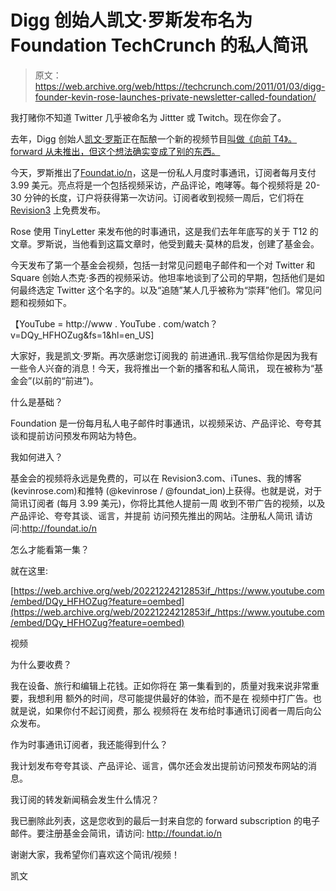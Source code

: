 # Digg 创始人凯文·罗斯发布名为 Foundation TechCrunch 的私人简讯

> 原文：<https://web.archive.org/web/https://techcrunch.com/2011/01/03/digg-founder-kevin-rose-launches-private-newsletter-called-foundation/>

我打赌你不知道 Twitter 几乎被命名为 Jittter 或 Twitch。现在你会了。

去年，Digg 创始人[凯文·罗斯](https://web.archive.org/web/20221224212853/http://www.crunchbase.com/person/kevin-rose)正在酝酿一个新的视频节目[叫做《向前 T4》。forward 从未推出，但这个想法确实变成了别的东西。](https://web.archive.org/web/20221224212853/https://techcrunch.com/2010/06/15/kevin-rose-announces-fforward-a-weekly-techgeek-culture-show/)

今天，罗斯推出了[Foundat.io/n](https://web.archive.org/web/20221224212853/http://tinyletter.com/foundation)，这是一份私人月度时事通讯，订阅者每月支付 3.99 美元。亮点将是一个包括视频采访，产品评论，咆哮等。每个视频将是 20-30 分钟的长度，订户将获得第一次访问。订阅者收到视频一周后，它们将在 [Revision3](https://web.archive.org/web/20221224212853/http://www.revision3.com/) 上免费发布。

Rose 使用 TinyLetter 来发布他的时事通讯，这是我们去年年底写的关于 T12 的文章。罗斯说，当他看到这篇文章时，他受到戴夫·莫林的启发，创建了基金会。

今天发布了第一个基金会视频，包括一封常见问题电子邮件和一个对 Twitter 和 Square 创始人杰克·多西的视频采访。他坦率地谈到了公司的早期，包括他们是如何最终选定 Twitter 这个名字的。以及“追随”某人几乎被称为“崇拜”他们。常见问题和视频如下。

【YouTube = http://www . YouTube . com/watch？v=DQy_HFHOZug&fs=1&hl=en_US]

大家好，我是凯文·罗斯。再次感谢您订阅我的
前进通讯..我写信给你是因为我有一些令人兴奋的消息！今天，我将推出一个新的播客和私人简讯，
现在被称为“基金会”(以前的“前进”)。

什么是基础？

Foundation 是一份每月私人电子邮件时事通讯，以视频采访、产品评论、夸夸其谈和提前访问预发布网站为特色。

我如何进入？

基金会的视频将永远是免费的，可以在
Revision3.com、iTunes、我的博客(kevinrose.com)和推特
(@kevinrose / @foundat_ion)上获得。也就是说，对于简讯订阅者
(每月 3.99 美元)，你将比其他人提前一周
收到不带广告的视频，以及产品评论、夸夸其谈、谣言，并提前
访问预先推出的网站。注册私人简讯
请访问:http://foundat.io/n

怎么才能看第一集？

就在这里:

[https://web.archive.org/web/20221224212853if_/https://www.youtube.com/embed/DQy_HFHOZug?feature=oembed](https://web.archive.org/web/20221224212853if_/https://www.youtube.com/embed/DQy_HFHOZug?feature=oembed)

视频

为什么要收费？

我在设备、旅行和编辑上花钱。正如你将在
第一集看到的，质量对我来说非常重要，我想利用
额外的时间，尽可能提供最好的体验，而不是在
视频中打广告。也就是说，如果你付不起订阅费，那么
视频将在
发布给时事通讯订阅者一周后向公众发布。

作为时事通讯订阅者，我还能得到什么？

我计划发布夸夸其谈、产品评论、谣言，偶尔还会发出提前访问预发布网站的消息。

我订阅的转发新闻稿会发生什么情况？

我已删除此列表，这是您收到的最后一封来自您的
forward subscription 的电子邮件。要注册基金会简讯，请访问:
http://foundat.io/n

谢谢大家，我希望你们喜欢这个简讯/视频！

凯文